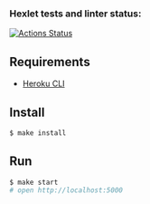 ### Hexlet tests and linter status:
[![Actions Status](https://github.com/1g0rbm/frontend-project-lvl4/workflows/hexlet-check/badge.svg)](https://github.com/1g0rbm/frontend-project-lvl4/actions)

## Requirements

* [Heroku CLI](https://devcenter.heroku.com/articles/heroku-cli)

## Install

```sh
$ make install
```

## Run

```sh
$ make start
# open http://localhost:5000
```
